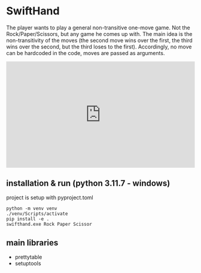# SwiftHand
The player wants to play a general non-transitive one-move game. Not the Rock/Paper/Scissors, but any game he comes up with. The main idea is the non-transitivity of the moves (the second move wins over the first, the third wins over the second, but the third loses to the first). Accordingly, no move can be hardcoded in the code, moves are passed as arguments.

<div style="position: relative; padding-bottom: 56.25%; height: 0;"><iframe src="https://www.loom.com/embed/090f7d9d6378439abad44c1c6335c0f7?sid=7480f561-fb17-4d2a-af5d-6767c5a03d06" frameborder="0" webkitallowfullscreen mozallowfullscreen allowfullscreen style="position: absolute; top: 0; left: 0; width: 100%; height: 100%;"></iframe></div>

## installation & run (python 3.11.7 - windows)
project is setup with pyproject.toml

```shell
python -m venv venv 
./venv/Scripts/activate
pip install -e .
swifthand.exe Rock Paper Scissor
```
## main libraries
- prettytable
- setuptools

